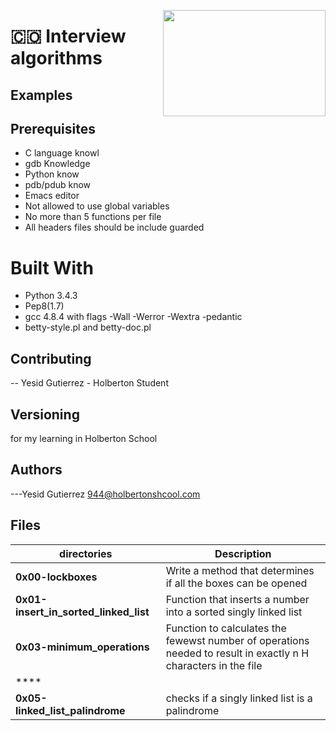 <p>
<img width="260" height="170" src="https://davidjohncoleman.com/wp-djc/wp-content/uploads/2017/06/HBTN-Borderless-CMYK-Logo-Vertical-Color-Black@1200ppi-300x236.png" align="right" >
</p>




# :colombia: Interview algorithms                                                              
## Examples

## Prerequisites
- C language knowl
- gdb Knowledge
- Python know
- pdb/pdub know
- Emacs editor
- Not allowed to use global variables
- No more than 5 functions per file
- All headers files should be include guarded
# Built With
- Python 3.4.3
- Pep8(1.7)
- gcc 4.8.4 with flags -Wall -Werror -Wextra -pedantic
- betty-style.pl and betty-doc.pl
## Contributing
-- Yesid Gutierrez - Holberton Student                                          
## Versioning
for my learning in Holberton School
## Authors
---Yesid Gutierrez  944@holbertonshcool.com                                    
                                                                               
## Files

|             directories               |             Description                  |
|--------------------------------| ---------------------------------------- |
|**0x00-lockboxes**| Write a method that determines if all the boxes can be opened |
|**0x01-insert_in_sorted_linked_list**| Function that inserts a number into a sorted singly linked list|
|**0x03-minimum_operations**| Function to calculates the fewewst number of operations needed to result in exactly n H characters in the file|
|****||
|**0x05-linked_list_palindrome**|checks if a singly linked list is a palindrome|